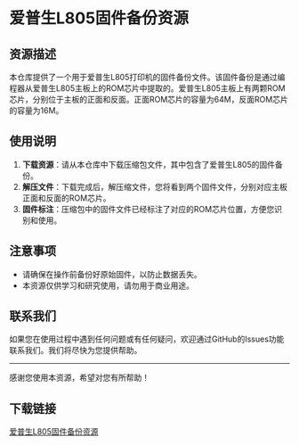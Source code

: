 # 爱普生L805固件备份资源

## 资源描述

本仓库提供了一个用于爱普生L805打印机的固件备份文件。该固件备份是通过编程器从爱普生L805主板上的ROM芯片中提取的。爱普生L805主板上有两颗ROM芯片，分别位于主板的正面和反面。正面ROM芯片的容量为64M，反面ROM芯片的容量为16M。

## 使用说明

1. **下载资源**：请从本仓库中下载压缩包文件，其中包含了爱普生L805的固件备份。
2. **解压文件**：下载完成后，解压缩文件，您将看到两个固件文件，分别对应主板正面和反面的ROM芯片。
3. **固件标注**：压缩包中的固件文件已经标注了对应的ROM芯片位置，方便您识别和使用。

## 注意事项

- 请确保在操作前备份好原始固件，以防止数据丢失。
- 本资源仅供学习和研究使用，请勿用于商业用途。

## 联系我们

如果您在使用过程中遇到任何问题或有任何疑问，欢迎通过GitHub的Issues功能联系我们。我们将尽快为您提供帮助。

---

感谢您使用本资源，希望对您有所帮助！

## 下载链接

[爱普生L805固件备份资源](https://pan.quark.cn/s/21814328a710)